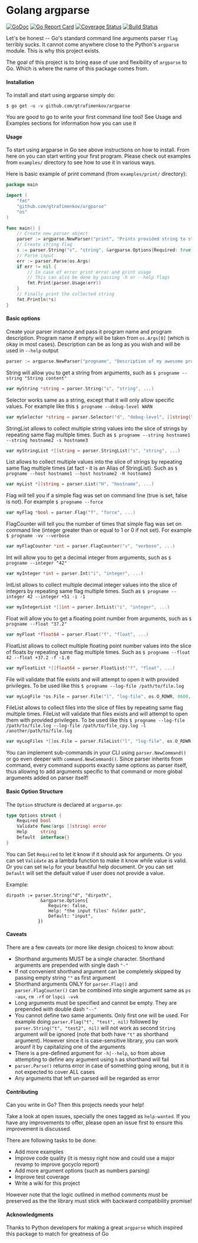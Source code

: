 # Golang argparse

[![GoDoc](https://godoc.org/github.com/gtrafimenkov/argparse?status.svg)](https://godoc.org/github.com/gtrafimenkov/argparse) [![Go Report Card](https://goreportcard.com/badge/github.com/gtrafimenkov/argparse)](https://goreportcard.com/report/github.com/gtrafimenkov/argparse) [![Coverage Status](https://coveralls.io/repos/github/gtrafimenkov/argparse/badge.svg?branch=master)](https://coveralls.io/github/gtrafimenkov/argparse?branch=master) [![Build Status](https://travis-ci.org/gtrafimenkov/argparse.svg?branch=master)](https://travis-ci.org/gtrafimenkov/argparse)

Let's be honest -- Go's standard command line arguments parser `flag` terribly sucks. 
It cannot come anywhere close to the Python's `argparse` module. This is why this project exists.

The goal of this project is to bring ease of use and flexibility of `argparse` to Go. 
Which is where the name of this package comes from.

#### Installation

To install and start using argparse simply do:

```
$ go get -u -v github.com/gtrafimenkov/argparse
```

You are good to go to write your first command line tool!
See Usage and Examples sections for information how you can use it

#### Usage

To start using argparse in Go see above instructions on how to install.
From here on you can start writing your first program.
Please check out examples from `examples/` directory to see how to use it in various ways.

Here is basic example of print command (from `examples/print/` directory):
```go
package main

import (
	"fmt"
	"github.com/gtrafimenkov/argparse"
	"os"
)

func main() {
	// Create new parser object
	parser := argparse.NewParser("print", "Prints provided string to stdout")
	// Create string flag
	s := parser.String("s", "string", &argparse.Options{Required: true, Help: "String to print"})
	// Parse input
	err := parser.Parse(os.Args)
	if err != nil {
		// In case of error print error and print usage
		// This can also be done by passing -h or --help flags
		fmt.Print(parser.Usage(err))
	}
	// Finally print the collected string
	fmt.Println(*s)
}
```

#### Basic options

Create your parser instance and pass it program name and program description.
Program name if empty will be taken from `os.Args[0]` (which is okay in most cases).
Description can be as long as you wish and will be used in `--help` output
```go
parser := argparse.NewParser("progname", "Description of my awesome program. It can be as long as I wish it to be")
```

String will allow you to get a string from arguments, such as `$ progname --string "String content"`
```go
var myString *string = parser.String("s", "string", ...)
```

Selector works same as a string, except that it will only allow specific values.
For example like this `$ progname --debug-level WARN`
```go
var mySelector *string = parser.Selector("d", "debug-level", []string{"INFO", "DEBUG", "WARN"}, ...)
```

StringList allows to collect multiple string values into the slice of strings by repeating same flag multiple times.
Such as `$ progname --string hostname1 --string hostname2 -s hostname3`
```go
var myStringList *[]string = parser.StringList("s", "string", ...)
```

List allows to collect multiple values into the slice of strings by repeating same flag multiple times 
(at fact - it is an Alias of StringList).
Such as `$ progname --host hostname1 --host hostname2 -H hostname3`
```go
var myList *[]string = parser.List("H", "hostname", ...)
```

Flag will tell you if a simple flag was set on command line (true is set, false is not).
For example `$ progname --force`
```go
var myFlag *bool = parser.Flag("f", "force", ...)
```

FlagCounter will tell you the number of times that  simple flag  was set on command line 
(integer greater than or equal to 1 or 0 if not set).
For example `$ progname -vv --verbose`
```go
var myFlagCounter *int = parser.FlagCounter("v", "verbose", ...)
```

Int will allow you to get a decimal integer from arguments, such as `$ progname --integer "42"`
```go
var myInteger *int = parser.Int("i", "integer", ...)
```

IntList allows to collect multiple decimal integer values into the slice of integers by repeating same flag multiple times.
Such as `$ progname --integer 42 --integer +51 -i -1`
```go
var myIntegerList *[]int = parser.IntList("i", "integer", ...)
```

Float will allow you to get a floating point number from arguments, such as `$ progname --float "37.2"`
```go
var myFloat *float64 = parser.Float("f", "float", ...)
```

FloatList allows to collect multiple floating point number values into the slice of floats by repeating same flag multiple times.
Such as `$ progname --float 42 --float +37.2 -f -1.0`
```go
var myFloatList *[]float64 = parser.FloatList("f", "float", ...)
```

File will validate that file exists and will attempt to open it with provided privileges.
To be used like this `$ progname --log-file /path/to/file.log`
```go
var myLogFile *os.File = parser.File("l", "log-file", os.O_RDWR, 0600, ...)
```

FileList allows to collect files into the slice of files by repeating same flag multiple times.
FileList will validate that files exists and will attempt to open them with provided privileges.
To be used like this `$ progname --log-file /path/to/file.log --log-file /path/to/file_cpy.log -l /another/path/to/file.log`
```go
var myLogFiles *[]os.File = parser.FileList("l", "log-file", os.O_RDWR, 0600, ...)
```

You can implement sub-commands in your CLI using `parser.NewCommand()` or go even deeper with `command.NewCommand()`.
Since parser inherits from command, every command supports exactly same options as parser itself,
thus allowing to add arguments specific to that command or more global arguments added on parser itself!

#### Basic Option Structure

The `Option` structure is declared at `argparse.go`:
```go
type Options struct {
	Required bool
	Validate func(args []string) error
	Help     string
	Default  interface{}
}
```

You can Set `Required` to let it know if it should ask for arguments.
Or you can set `Validate` as a lambda function to make it know while value is valid.
Or you can set `Help` for your beautiful help document.
Or you can set `Default` will set the default value if user does not provide a value.

Example:
```
dirpath := parser.String("d", "dirpath",
			 &argparse.Options{
			 	Require: false,
				Help: "the input files' folder path",
				Default: "input",
			})
```

#### Caveats

There are a few caveats (or more like design choices) to know about:
* Shorthand arguments MUST be a single character. Shorthand arguments are prepended with single dash `"-"`
* If not convenient shorthand argument can be completely skipped by passing empty string `""` as first argument
* Shorthand arguments ONLY for `parser.Flag()` and  `parser.FlagCounter()` can be combined into single argument same as `ps -aux`, `rm -rf` or `lspci -vvk` 
* Long arguments must be specified and cannot be empty. They are prepended with double dash `"--"`
* You cannot define two same arguments. Only first one will be used. For example doing `parser.Flag("t", "test", nil)` followed by `parser.String("t", "test2", nil)` will not work as second `String` argument will be ignored (note that both have `"t"` as shorthand argument). However since it is case-sensitive library, you can work arounf it by capitalizing one of the arguments
* There is a pre-defined argument for `-h|--help`, so from above attempting to define any argument using `h` as shorthand will fail
* `parser.Parse()` returns error in case of something going wrong, but it is not expected to cover ALL cases
* Any arguments that left un-parsed will be regarded as error


#### Contributing

Can you write in Go? Then this projects needs your help!

Take a look at open issues, specially the ones tagged as `help-wanted`.
If you have any improvements to offer, please open an issue first to ensure this improvement is discussed.

There are following tasks to be done:
* Add more examples
* Improve code quality (it is messy right now and could use a major revamp to improve gocyclo report)
* Add more argument options (such as numbers parsing)
* Improve test coverage
* Write a wiki for this project

However note that the logic outlined in method comments must be preserved 
as the the library must stick with backward compatibility promise!

#### Acknowledgments

Thanks to Python developers for making a great `argparse` which inspired this package to match for greatness of Go
